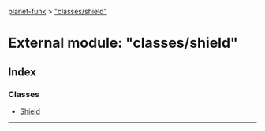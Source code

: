 [planet-funk](../README.md) > ["classes/shield"](../modules/_classes_shield_.md)

# External module: "classes/shield"

## Index

### Classes

* [Shield](../classes/_classes_shield_.shield.md)

---

